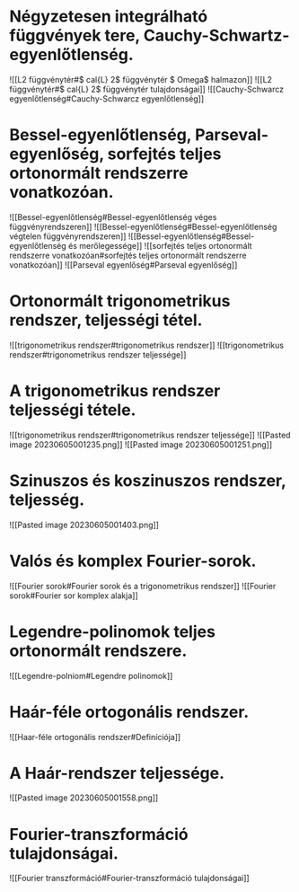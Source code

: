 # Négyzetesen integrálható függvények tere, Cauchy-Schwartz-egyenlőtlenség.
![[L2 függvénytér#$ cal{L} 2$ függvénytér $ Omega$ halmazon]]
![[L2 függvénytér#$ cal{L} 2$ függvénytér tulajdonságai]]
![[Cauchy-Schwarcz egyenlőtlenség#Cauchy-Schwarcz egyenlőtlenség]]
# Bessel-egyenlőtlenség, Parseval-egyenlőség, sorfejtés teljes ortonormált rendszerre vonatkozóan.
![[Bessel-egyenlőtlenség#Bessel-egyenlőtlenség véges függvényrendszeren]]
![[Bessel-egyenlőtlenség#Bessel-egyenlőtlenség végtelen függvényrendszeren]]
![[Bessel-egyenlőtlenség#Bessel-egyenlőtlenség és merőlegessége]]
![[sorfejtés teljes ortonormált rendszerre vonatkozóan#sorfejtés teljes ortonormált rendszerre vonatkozóan]]
![[Parseval egyenlőség#Parseval egyenlőség]]
# Ortonormált trigonometrikus rendszer, teljességi tétel.
![[trigonometrikus rendszer#trigonometrikus rendszer]]
![[trigonometrikus rendszer#trigonometrikus rendszer teljessége]]

# A trigonometrikus rendszer teljességi tétele.
![[trigonometrikus rendszer#trigonometrikus rendszer teljessége]]
![[Pasted image 20230605001235.png]]
![[Pasted image 20230605001251.png]]

# Szinuszos és koszinuszos rendszer, teljesség.
![[Pasted image 20230605001403.png]]
# Valós és komplex Fourier-sorok.
![[Fourier sorok#Fourier sorok és a trigonometrikus rendszer]]
![[Fourier sorok#Fourier sor komplex alakja]]
# Legendre-polinomok teljes ortonormált rendszere.
![[Legendre-polniom#Legendre polinomok]]

# Haár-féle ortogonális rendszer.
![[Haar-féle ortogonális rendszer#Definíciója]]

# A Haár-rendszer teljessége.
![[Pasted image 20230605001558.png]]

# Fourier-transzformáció tulajdonságai.
![[Fourier transzformáció#Fourier-transzformáció tulajdonságai]]